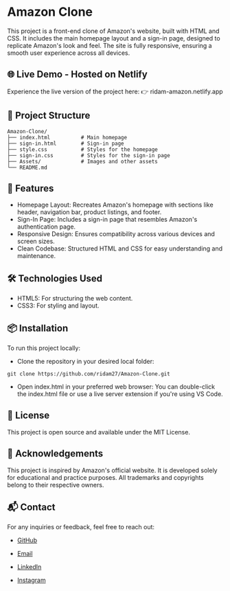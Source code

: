 # Amazon Clone
This project is a front-end clone of Amazon's website, built with HTML and CSS. It includes the main homepage layout and a sign-in page, designed to replicate Amazon's look and feel. The site is fully responsive, ensuring a smooth user experience across all devices.

## 🌐 Live Demo - Hosted on Netlify
Experience the live version of the project here: 👉 ridam-amazon.netlify.app

## 📁 Project Structure
```
Amazon-Clone/
├── index.html          # Main homepage
├── sign-in.html        # Sign-in page
├── style.css           # Styles for the homepage
├── sign-in.css         # Styles for the sign-in page
├── Assets/             # Images and other assets
└── README.md
```

## 🚀 Features

- Homepage Layout: Recreates Amazon's homepage with sections like header, navigation bar, product listings, and footer.
- Sign-In Page: Includes a sign-in page that resembles Amazon's authentication page.
- Responsive Design: Ensures compatibility across various devices and screen sizes.
- Clean Codebase: Structured HTML and CSS for easy understanding and maintenance.

## 🛠️ Technologies Used

- HTML5: For structuring the web content.
- CSS3: For styling and layout.

## 📦 Installation
To run this project locally:

- Clone the repository in your desired local folder:
```
git clone https://github.com/ridam27/Amazon-Clone.git
```
- Open index.html in your preferred web browser: 
You can double-click the index.html file or use a live server extension if you're using VS Code.

## 📝 License
This project is open source and available under the MIT License.

## 🙌 Acknowledgements
This project is inspired by Amazon's official website. It is developed solely for educational and practice purposes. All trademarks and copyrights belong to their respective owners.


## 📬 Contact
For any inquiries or feedback, feel free to reach out:

- [GitHub](github.com/ridam27)

- [Email](mailto:ridamsatkar1@gmail.com)

- [LinkedIn](https://linkedin.com/in/ridam27)

- [Instagram](https://instagram.com/@ridamsatkar27)